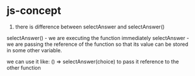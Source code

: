 # js-concept

<!-- in line no 56. -->

1. there is difference between selectAnswer and selectAnswer()

selectAnswer() - we are executing the function immediately
selectAnswer - we are passing the reference of the function so that its value can be stored in some other variable.


we can use it like:
() => selectAnswer(choice) to pass it reference to the other function
